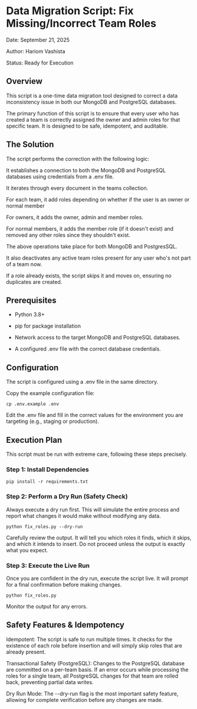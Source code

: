 # Data Migration Script: Fix Missing/Incorrect Team Roles
Date: September 21, 2025

Author: Hariom Vashista

Status: Ready for Execution


## Overview
This script is a one-time data migration tool designed to correct a data inconsistency issue in both our MongoDB and PostgreSQL databases.

The primary function of this script is to ensure that every user who has created a team is correctly assigned the owner and admin roles for that specific team. It is designed to be safe, idempotent, and auditable.

## The Solution
The script performs the correction with the following logic:

It establishes a connection to both the MongoDB and PostgreSQL databases using credentials from a .env file.

It iterates through every document in the teams collection.

For each team, it add roles depending on whether if the user is an owner or normal member

For owners, it adds the owner, admin and member roles.

For normal members, it adds the member role (if it doesn't exist) and removed any other roles since they shouldn't exist.

The above operations take place for both MongoDB and PostgresSQL.

It also deactivates any active team roles present for any user who's not part of a team now.

If a role already exists, the script skips it and moves on, ensuring no duplicates are created.

## Prerequisites
- Python 3.8+

- pip for package installation

- Network access to the target MongoDB and PostgreSQL databases.

- A configured .env file with the correct database credentials.

## Configuration
The script is configured using a .env file in the same directory.

Copy the example configuration file:

```
cp .env.example .env
```

Edit the .env file and fill in the correct values for the environment you are targeting (e.g., staging or production).


## Execution Plan
This script must be run with extreme care, following these steps precisely.

### Step 1: Install Dependencies
```
pip install -r requirements.txt
```

### Step 2: Perform a Dry Run (Safety Check)
Always execute a dry run first. This will simulate the entire process and report what changes it would make without modifying any data.

```
python fix_roles.py --dry-run
```

Carefully review the output. It will tell you which roles it finds, which it skips, and which it intends to insert. Do not proceed unless the output is exactly what you expect.

### Step 3: Execute the Live Run

Once you are confident in the dry run, execute the script live. It will prompt for a final confirmation before making changes.

```
python fix_roles.py
```

Monitor the output for any errors.

## Safety Features & Idempotency
Idempotent: The script is safe to run multiple times. It checks for the existence of each role before insertion and will simply skip roles that are already present.

Transactional Safety (PostgreSQL): Changes to the PostgreSQL database are committed on a per-team basis. If an error occurs while processing the roles for a single team, all PostgreSQL changes for that team are rolled back, preventing partial data writes.

Dry Run Mode: The --dry-run flag is the most important safety feature, allowing for complete verification before any changes are made.